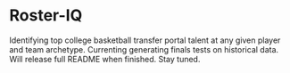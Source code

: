 # Roster-IQ
Identifying top college basketball transfer portal talent at any given player and team archetype. Currenting generating finals tests on historical data. Will release full README when finished. Stay tuned.